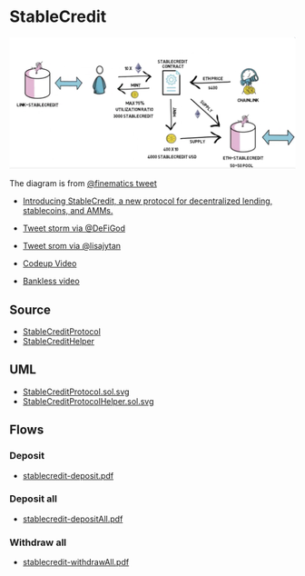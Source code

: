 # StableCredit

![](./diagram.png)

The diagram is from [@finematics tweet](https://twitter.com/finematics/status/1305188626008100865)

- [Introducing StableCredit, a new protocol for decentralized lending, stablecoins, and AMMs.](https://medium.com/iearn/introducing-stablecredit-a-new-protocol-for-decentralized-lending-stablecoins-and-amms-7252a43ee56)

- [Tweet storm via @DeFiGod](https://twitter.com/DeFiGod1/status/1304070343204712452)
- [Tweet srom via @lisajytan](https://twitter.com/lisajytan/status/1304584889237270528)
- [Codeup Video](https://youtu.be/bdC3rNDChbw?t=1998)
- [Bankless video](https://www.youtube.com/watch?v=SkTuMVBLBNQ)

## Source

- [StableCreditProtocol](https://etherscan.io/address/0x15fe17da18288d1799643be1bb07fb939626f5f9#code)
- [StableCreditHelper](https://etherscan.io/address/0xe0ca06c6972d8c71b70475faa9d7b3f3a505ec69#code)

## UML

- [StableCreditProtocol.sol.svg](StableCreditProtocol.sol.svg)
- [StableCreditProtocolHelper.sol.svg](StableCreditProtocolHelper.sol.svg)

## Flows

### Deposit

- [stablecredit-deposit.pdf](./stablecredit-deposit.pdf)


### Deposit all

- [stablecredit-depositAll.pdf](./stablecredit-depositAll.pdf)

### Withdraw all

- [stablecredit-withdrawAll.pdf](./stablecredit-withdrawAll.pdf)
